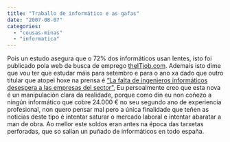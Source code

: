 ```yaml
---
title: "Traballo de informático e as gafas"
date: "2007-08-07"
categories: 
  - "cousas-minas"
  - "informatica"
---
```


Pois un estudo asegura que o 72% dos informáticos usan lentes, isto foi publicado pola web de busca de emprego [theITjob.com](http://www.theitjob.com/). Ademais isto dime que vou ter que estudar máis para setembro e para o ano xa dado que outro titular que atopei hoxe na prensa é [“La falta de ingenieros informáticos desespera a las empresas del sector”.](http://www.lavanguardia.es/lv24h/20070808/53383326406.html?id=55t4fFFeRT) Eu persoalmente creo que esta nova é un manipulación clara da realidade, porque como din eu non coñezo a ningún informático que cobre 24.000 € no seu segundo ano de experiencia profesional, non quero pensar mal pero a única finalidade que teñen as noticias deste tipo é intentar saturar o mercado laboral e intentar abaratar a man de obra. Ao mellor este soldos eran antes na época das tarxetas perforadas, que so salían un puñado de informáticos en todo españa.
